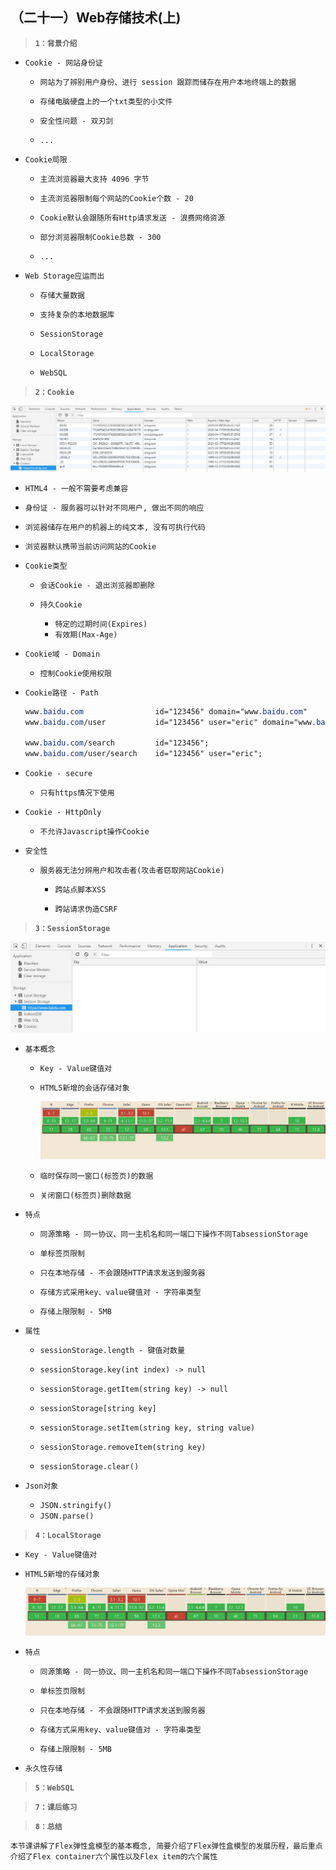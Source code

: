 ##  （二十一）Web存储技术(上)

> **`1：背景介绍`**
- `Cookie - 网站身份证`
	- `网站为了辨别用户身份、进行 session 跟踪而储存在用户本地终端上的数据`

	- `存储电脑硬盘上的一个txt类型的小文件`

	- `安全性问题 - 双刃剑`

	- `...`

- `Cookie局限`
	- `主流浏览器最大支持 4096 字节`

	- `主流浏览器限制每个网站的Cookie个数 - 20`

	- `Cookie默认会跟随所有Http请求发送 - 浪费网络资源`

	- `部分浏览器限制Cookie总数 - 300`

	- `...`

- `Web Storage应运而出`
	- `存储大量数据`

	- `支持复杂的本地数据库`

	- `SessionStorage`

	- `LocalStorage`

	- `WebSQL`

> **`2：Cookie`**

![image](./cookie.jpg)

- `HTML4 - 一般不需要考虑兼容`

- `身份证 - 服务器可以针对不同用户, 做出不同的响应`

- `浏览器储存在用户的机器上的纯文本, 没有可执行代码`

- `浏览器默认携带当前访问网站的Cookie`

- `Cookie类型`
	- `会话Cookie - 退出浏览器即删除`

	- `持久Cookie`
		- `特定的过期时间(Expires)`
		- `有效期(Max-Age)`

- `Cookie域 - Domain`
	- `控制Cookie使用权限`

- `Cookie路径 - Path`
	```css
	www.baidu.com                id="123456" domain="www.baidu.com"
	www.baidu.com/user           id="123456" user="eric" domain="www.baidu.com" path="/user/"

	www.baidu.com/search         id="123456";
	www.baidu.com/user/search    id="123456" user="eric";
	```

- `Cookie - secure`
	- `只有https情况下使用`

- `Cookie - HttpOnly`
	- `不允许Javascript操作Cookie`

- `安全性`
  - `服务器无法分辨用户和攻击者(攻击者窃取网站Cookie)`

	- `跨站点脚本XSS`

	- `跨站请求伪造CSRF`

> **`3：SessionStorage`**
	
![image](./sessionStorageValue.jpg)

- `基本概念`

	- `Key - Value键值对`

	- `HTML5新增的会话存储对象`

		![image](./sessionStorage.jpg)

	- `临时保存同一窗口(标签页)的数据`

	- `关闭窗口(标签页)删除数据`

- `特点`
	- `同源策略 - 同一协议、同一主机名和同一端口下操作不同TabsessionStorage`

	- `单标签页限制`

	- `只在本地存储 - 不会跟随HTTP请求发送到服务器`

	- `存储方式采用key、value键值对 - 字符串类型`

	- `存储上限限制 - 5MB`

- `属性`
	- `sessionStorage.length - 键值对数量`

	- `sessionStorage.key(int index) -> null`

	- `sessionStorage.getItem(string key) -> null`

	- `sessionStorage[string key]`

	- `sessionStorage.setItem(string key, string value)`

	- `sessionStorage.removeItem(string key)`

	- `sessionStorage.clear()`

- `Json对象`
	- `JSON.stringify()`
	- `JSON.parse()`

> **`4：LocalStorage`**
- `Key - Value键值对`

- `HTML5新增的存储对象`

	![image](./localstoragesupport.jpg)

- `特点`
	- `同源策略 - 同一协议、同一主机名和同一端口下操作不同TabsessionStorage`

	- `单标签页限制`

	- `只在本地存储 - 不会跟随HTTP请求发送到服务器`

	- `存储方式采用key、value键值对 - 字符串类型`

	- `存储上限限制 - 5MB`

- `永久性存储`

> **`5：WebSQL`**

> **`7：课后练习`**

> **`8：总结`**

```
本节课讲解了Flex弹性盒模型的基本概念, 简要介绍了Flex弹性盒模型的发展历程，最后重点介绍了Flex container六个属性以及Flex item的六个属性
```